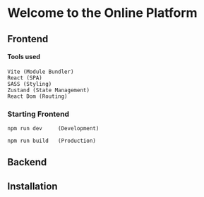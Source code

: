 # Welcome to the Online Platform

## Frontend
#### Tools used 
    Vite (Module Bundler)
    React (SPA)
    SASS (Styling)
    Zustand (State Management)
    React Dom (Routing)

### Starting Frontend

    npm run dev     (Development)

    npm run build   (Production)

## Backend


## Installation